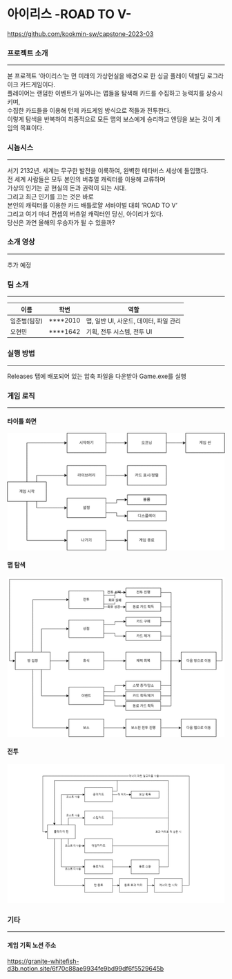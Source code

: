 아이리스 -ROAD TO V-
==================
<a href = "https://github.com/kookmin-sw/capstone-2023-03" target="_blank" >https://github.com/kookmin-sw/capstone-2023-03 </a>
  
### 프로젝트 소개
--------------
  
본 프로젝트 ‘아이리스’는 먼 미래의 가상현실을 배경으로 한 싱글 플레이 덱빌딩 로그라이크 카드게임이다.  
플레이어는 랜덤한 이벤트가 일어나는 맵들을 탐색해 카드를 수집하고 능력치를 상승시키며,  
수집한 카드들을 이용해 턴제 카드게임 방식으로 적들과 전투한다.   
이렇게 탐색을 반복하여 최종적으로 모든 맵의 보스에게 승리하고 엔딩을 보는 것이 게임의 목표이다.   
  
### 시놉시스
-------
  
서기 2132년. 세계는 무구한 발전을 이룩하여, 완벽한 메타버스 세상에 돌입했다.  
전 세계 사람들은 모두 본인의 버츄얼 캐릭터를 이용해 교류하며  
가상의 인기는 곧 현실의 돈과 권력이 되는 시대.  
그리고 최근 인기를 끄는 것은 바로  
본인의 캐릭터를 이용한 카드 배틀로얄 서바이벌 대회 ‘ROAD TO V’  
그리고 여기 마녀 컨셉의 버츄얼 캐릭터인 당신, 아이리가 있다.  
당신은 과연 올해의 우승자가 될 수 있을까?  
  
### 소개 영상
--------
  
추가 예정
  
### 팀 소개
------
  
|이름|학번|역할|
|-|-|-|
|임준범(팀장)|****2010|맵, 일반 UI, 사운드, 데이터, 파일 관리|
|오현민|****1642|기획, 전투 시스템, 전투 UI|
  
  
### 실행 방법
--------
  
Releases 탭에 배포되어 있는 압축 파일을 다운받아 Game.exe를 실행
  
### 게임 로직
--------
  
#### 타이틀 화면
![타이틀 화면](/Docs/logic4.png)
#### 맵 탐색
![맵 탐색](/Docs/logic5.png)
#### 전투
![전투](/Docs/logic3.png)
  
### 기타
----
  
#### 게임 기획 노션 주소
https://granite-whitefish-d3b.notion.site/6f70c88ae9934fe9bd99df6f5529645b
